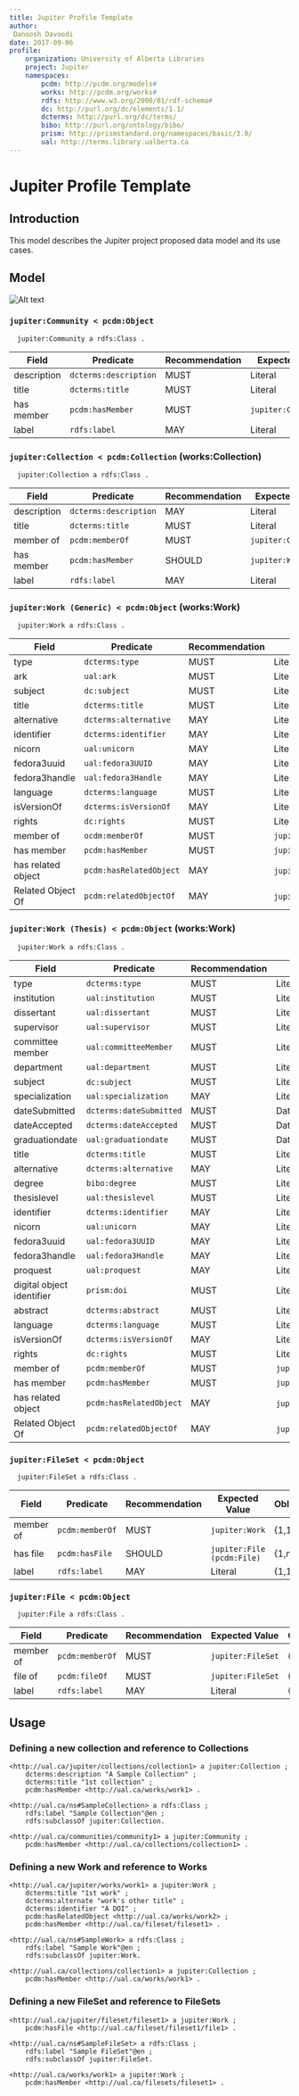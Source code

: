 ```yaml
---
title: Jupiter Profile Template
author:
 Danoosh Davoodi
date: 2017-09-06
profile:
    organization: University of Alberta Libraries
    project: Jupiter
    namespaces:
        pcdm: http://pcdm.org/models#
        works: http://pcdm.org/works#
        rdfs: http://www.w3.org/2000/01/rdf-schema#
        dc: http://purl.org/dc/elements/1.1/
        dcterms: http://purl.org/dc/terms/
        bibo: http://purl.org/ontology/bibo/
        prism: http://prismstandard.org/namespaces/basic/3.0/
        ual: http://terms.library.ualberta.ca
---
```

# Jupiter Profile Template 
## Introduction 

This model describes the Jupiter project proposed data model and its use cases.


## Model
![Alt text](https://github.com/ualbertalib/metadata/blob/master/metadata-wrangling/draft%20single%20file.jpg)

### `jupiter:Community < pcdm:Object`
  ```turtle
    jupiter:Community a rdfs:Class .
  ```

| Field            | Predicate              | Recommendation   | Expected Value         | Obligation       |
|------------------|------------------------|------------------|------------------------|------------------|
| description      | `dcterms:description`  | MUST             | Literal                | {1,1}            |
| title            | `dcterms:title`        | MUST             | Literal                | {1,1}            |
| has member       | `pcdm:hasMember`       | MUST             | `jupiter:Collection`   | {1,n}            |
| label            | `rdfs:label`           | MAY              | Literal                | {1,1}            |



### `jupiter:Collection < pcdm:Collection` (works:Collection)
  ```turtle
    jupiter:Collection a rdfs:Class .
  ```

| Field            | Predicate              | Recommendation   | Expected Value         | Obligation       |
|------------------|------------------------|------------------|------------------------|------------------|
| description      | `dcterms:description`  | MAY              | Literal                | {0,1}            |
| title            | `dcterms:title`        | MUST             | Literal                | {1,1}            |
| member of        | `pcdm:memberOf`        | MUST             | `jupiter:Community`    | {1,1}            |
| has member       | `pcdm:hasMember`       | SHOULD           | `jupiter:Work`         | {0,n}            |
| label            | `rdfs:label`           | MAY              | Literal                | {1,1}            |



### `jupiter:Work (Generic) < pcdm:Object` (works:Work)
  ```turtle
    jupiter:Work a rdfs:Class .
  ```

| Field            | Predicate              | Recommendation   | Expected Value         | Obligation       |
|------------------|------------------------|------------------|------------------------|------------------|
| type             | `dcterms:type`         | MUST             | Literal                | {1,1}            |
| ark              | `ual:ark`              | MUST             | Literal                | {1,1}            |
| subject          | `dc:subject`           | MUST             | Literal                | {1,n}            |
| title            | `dcterms:title`        | MUST             | Literal                | {1,1}            |
| alternative      | `dcterms:alternative`  | MAY              | Literal                | {0,n}            |
| identifier       | `dcterms:identifier`   | MAY              | Literal                | {0,n}            |
| nicorn           | `ual:unicorn`          | MAY              | Literal                | {0,n}            |
| fedora3uuid      | `ual:fedora3UUID`      | MAY              | Literal                | {0,n}            |
| fedora3handle    | `ual:fedora3Handle`    | MAY              | Literal                | {0,n}            |
| language         | `dcterms:language`     | MUST             | Literal                | [1,n}            |
| isVersionOf      | `dcterms:isVersionOf`  | MAY              | Literal                | {0,1}            |
| rights           | `dc:rights`            | MUST             | Literal                | {1,1}            |
| member of        | `ocdm:memberOf`        | MUST             | `jupiter:Collection`   | {1,n}            |
| has member       | `pcdm:hasMember`       | MUST             | `jupiter:FileSet`      | {1,n}            |
| has related object | `pcdm:hasRelatedObject` | MAY             | `jupiter:Work`(pcdm:object)        | {0,n}           |
| Related Object Of | `pcdm:relatedObjectOf` | MAY              | `jupiter:Work`(pcdm:object)     | {0,n}         |

### `jupiter:Work (Thesis) < pcdm:Object` (works:Work)
  ```turtle
    jupiter:Work a rdfs:Class .
  ```

| Field            | Predicate              | Recommendation   | Expected Value         | Obligation       |
|------------------|------------------------|------------------|------------------------|------------------|
| type             | `dcterms:type`         | MUST             | Literal                | {1,1}            |
| institution      | `ual:institution`      | MUST             | Literal                | {1,1}            |
| dissertant       | `ual:dissertant`       | MUST             | Literal                | {1,1}            |
| supervisor       | `ual:supervisor`       | MUST             | Literal                | {1,n}            |
| committee member | `ual:committeeMember`  | MUST             | Literal                | {1,n}            |
| department       | `ual:department`       | MUST             | Literal                | {1,n}            |
| subject          | `dc:subject`           | MUST             | Literal                | {1,n}            |
| specialization   | `ual:specialization`   | MAY              | Literal                | {0,1}            |
| dateSubmitted    | `dcterms:dateSubmitted`| MUST             | Date                   | {1,1}            |
| dateAccepted     | `dcterms:dateAccepted` | MUST             | Date                   | {1,1}            |
| graduationdate   | `ual:graduationdate`   | MUST             | Date                   | {1,1}            |
| title            | `dcterms:title`        | MUST             | Literal                | {1,1}            |
| alternative      | `dcterms:alternative`  | MAY              | Literal                | {0,n}            |
| degree           | `bibo:degree`          | MUST             | Literal                | {1,1}            |
| thesislevel      | `ual:thesislevel`      | MUST             | Literal                | {1,1}            |
| identifier       | `dcterms:identifier`   | MAY              | Literal                | {0,n}            |
| nicorn           | `ual:unicorn`          | MAY              | Literal                | {0,n}            |
| fedora3uuid      | `ual:fedora3UUID`      | MAY              | Literal                | {0,n}            |
| fedora3handle    | `ual:fedora3Handle`    | MAY              | Literal                | {0,n}            |
| proquest         | `ual:proquest`         | MAY              | Literal                | {0,1}            |
| digital object identifier | `prism:doi`   | MUST             | Literal                | {1,1}            |
| abstract         | `dcterms:abstract`     | MUST             | Literal                | {1,1}            |
| language         | `dcterms:language`     | MUST             | Literal                | [1,n}            |
| isVersionOf      | `dcterms:isVersionOf`  | MAY              | Literal                | {0,1}            |
| rights           | `dc:rights`            | MUST             | Literal                | {1,1}            |
| member of        | `pcdm:memberOf`        | MUST             | `jupiter:Collection`   | {1,n}            |
| has member       | `pcdm:hasMember`       | MUST             | `jupiter:FileSet`      | {1,n}            |
| has related object | `pcdm:hasRelatedObject` | MAY             | `jupiter:Work`(pcdm:object)        | {0,n}            |
| Related Object Of | `pcdm:relatedObjectOf` | MAY              | `jupiter:Work`(pcdm:object)     | {0,n}         |

### `jupiter:FileSet < pcdm:Object`
  ```turtle
    jupiter:FileSet a rdfs:Class .
  ```

| Field            | Predicate              | Recommendation   | Expected Value         | Obligation       |
|------------------|------------------------|------------------|------------------------|------------------|
| member of        | `pcdm:memberOf`        | MUST             | `jupiter:Work`         | {1,1}            |
| has file         | `pcdm:hasFile`         | SHOULD           | `jupiter:File (pcdm:File)`| {1,n}           |
| label            | `rdfs:label`           | MAY              | Literal                | {1,1}            |

### `jupiter:File < pcdm:Object`
  ```turtle
    jupiter:File a rdfs:Class .
  ```

| Field            | Predicate              | Recommendation   | Expected Value         | Obligation       |
|------------------|------------------------|------------------|------------------------|------------------|
| member of        | `pcdm:memberOf`        | MUST             | `jupiter:FileSet`      | {1,n}            |
| file of          | `pcdm:fileOf`          | MUST             | `jupiter:FileSet`      | {1,1}            |
| label            | `rdfs:label`           | MAY              | Literal                | {1,1}            |


## Usage 
### Defining a new collection and reference to Collections
```turtle
<http://ual.ca/jupiter/collections/collection1> a jupiter:Collection ;
    dcterms:description "A Sample Collection" ;
    dcterms:title "1st collection" ;
    pcdm:hasMember <http://ual.ca/works/work1> .

<http://ual.ca/ns#SampleCollection> a rdfs:Class ;
    rdfs:label "Sample Collection"@en ;
    rdfs:subclassOf jupiter:Collection.

<http://ual.ca/communities/community1> a jupiter:Community ;
    pcdm:hasMember <http://ual.ca/collections/collection1> .
```

### Defining a new Work and reference to Works
```turtle
<http://ual.ca/jupiter/works/work1> a jupiter:Work ;
    dcterms:title "1st work" ;
    dcterms:alternate "work's other title" ;
    dcterms:identifier "A DOI" ;
    pcdm:hasRelatedObject <http://ual.ca/works/work2> ;
    pcdm:hasMember <http://ual.ca/fileset/fileset1> .

<http://ual.ca/ns#SampleWork> a rdfs:Class ;
    rdfs:label "Sample Work"@en ;
    rdfs:subclassOf jupiter:Work.

<http://ual.ca/collections/collection1> a jupiter:Collection ;
    pcdm:hasMember <http://ual.ca/works/work1> .
```

### Defining a new FileSet and reference to FileSets
```turtle 
<http://ual.ca/jupiter/fileset/fileset1> a jupiter:Work ;
    pcdm:hasFile <http://ual.ca/fileset/fileset1/file1> .

<http://ual.ca/ns#SampleFileSet> a rdfs:Class ;
    rdfs:label "Sample FileSet"@en ;
    rdfs:subclassOf jupiter:FileSet.

<http://ual.ca/works/work1> a jupiter:Work ;
    pcdm:hasMember <http://ual.ca/filesets/fileset1> .
```
